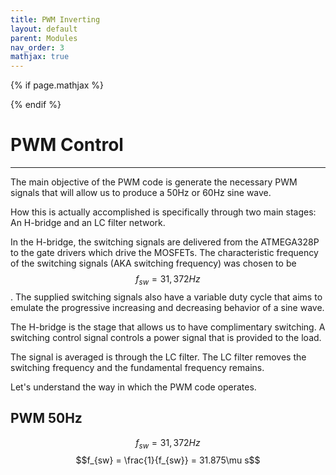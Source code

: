 ```yaml
---
title: PWM Inverting
layout: default
parent: Modules
nav_order: 3
mathjax: true
---
```


<!-- To enable math equation formatting -->
{% if page.mathjax %}
  <!-- Polyfill for older browsers (optional) -->
  <script type="text/javascript" async 
    src="https://polyfill.io/v3/polyfill.min.js?features=es6">
  </script>

  <!-- MathJax v3 for LaTeX rendering -->
  <script type="text/javascript" async 
    id="MathJax-script" 
    src="https://cdn.jsdelivr.net/npm/mathjax@3/es5/tex-mml-chtml.js">
  </script>

  <!-- Custom MathJax Configuration -->
  <script type="text/javascript">
    MathJax = {
      tex: {
        inlineMath: [['$', '$'], ['\\(', '\\)']],
        displayMath: [['$$', '$$'], ['\\[', '\\]']],
      }
    };
  </script>
{% endif %}

# **PWM Control**
***

The main objective of the PWM code is generate the necessary PWM signals that will allow us to produce a 50Hz or 60Hz sine wave. 




How this is actually accomplished is specifically through two main stages: An H-bridge and an LC filter network. 

In the H-bridge, the switching signals are delivered from the ATMEGA328P to the gate drivers which drive the MOSFETs. The characteristic frequency of the switching signals (AKA switching frequency) was chosen to be $$f_{sw} = 31,372Hz$$. The supplied switching signals also have a variable duty cycle that aims to emulate the progressive increasing and decreasing behavior of a sine wave.


The H-bridge is the stage that allows us to have complimentary switching. A switching control signal controls a power signal that is provided to the load. 

The signal is averaged is through the LC filter. The LC filter removes the switching frequency and the fundamental frequency remains.




Let's understand the way in which the PWM code operates. 

## PWM 50Hz
$$f_{sw} = 31,372Hz$$
$$f_{sw} = \frac{1}{f_{sw}} = 31.875\mu s$$ 




